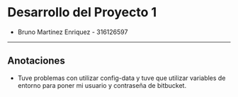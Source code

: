 # Desarrollo del Proyecto 1

- Bruno Martinez Enriquez - 316126597

---

## Anotaciones 

- Tuve problemas con utilizar config-data y tuve que utilizar variables de entorno para poner mi usuario y contraseña de bitbucket.





